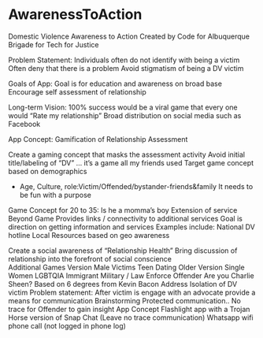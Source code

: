 # AwarenessToAction
Domestic Violence Awareness to Action Created by Code for Albuquerque Brigade for Tech for Justice

Problem Statement:
Individuals often do not identify with being a victim
Often deny that there is a problem
Avoid stigmatism of being a  DV victim

Goals of App:
Goal is for  education and awareness on broad base
Encourage self assessment of relationship

Long-term Vision:
100% success would be a viral  game that every one would “Rate my relationship”
Broad distribution on social media such as Facebook 

App Concept:  Gamification of  Relationship Assessment

Create a gaming concept that masks the assessment activity
Avoid initial title/labeling of “DV”  …  it’s a game all my friends used
Target game concept based on  demographics
- Age, Culture,  role:Victim/Offended/bystander-friends&family
It needs to be fun with a purpose

Game Concept for  20 to 35:  Is he a momma’s boy
Extension of service Beyond Game 
Provides  links / connectivity  to  additional services 
Goal is direction on getting information and services
Examples include:
National DV hotline
Local Resources based on geo awareness 

Create a social awareness of “Relationship Health”
Bring discussion of relationship into the forefront of social conscience  
Additional Games Version
Male Victims
Teen Dating
Older Version
Single Women
LGBTQIA
Immigrant
Military / Law Enforce
Offender
Are you Charlie Sheen?  Based on 6 degrees from Kevin Bacon
Address Isolation of  DV victim
Problem statement:
After victim is engage with an advocate provide a means for communication
Brainstorming
Protected communication..   No trace for Offender to gain insight
App Concept
Flashlight app with  a  Trojan Horse version of Snap Chat (Leave no trace communication)
Whatsapp wifi phone call (not logged in phone log)

